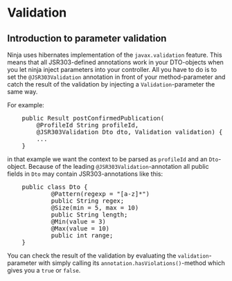 Validation
=========

Introduction to parameter validation
------------------------------------

Ninja uses hibernates implementation of the <code>javax.validation</code> feature. This means that all JSR303-defined annotations work in your DTO-objects when you let ninja inject parameters into your controller. All you have to do is to set the <code>@JSR303Validation</code> annotation in front of your method-parameter and catch the result of the validation by injecting a <code>Validation</code>-parameter the same way.

For example:

<pre class="prettyprint">
	public Result postConfirmedPublication(
		@ProfileId String profileId,
	    @JSR303Validation Dto dto, Validation validation) {
		...
	}
</pre>

in that example we want the context to be parsed as <code>profileId</code> and an <code>Dto</code>-object. Because of the leading <code>@JSR303Validation</code>-annotation all public fields in <code>Dto</code> may contain JSR303-annotations like this:

<pre class="prettyprint">
	public class Dto {
	        @Pattern(regexp = "[a-z]*")
	        public String regex;
	        @Size(min = 5, max = 10)
	        public String length;
	        @Min(value = 3)
	        @Max(value = 10)
	        public int range;
	}
</pre>

You can check the result of the validation by evaluating the <code>validation</code>-parameter with simply calling its <code>annotation.hasViolations()</code>-method which gives you a <code>true</code> or <code>false</code>.
